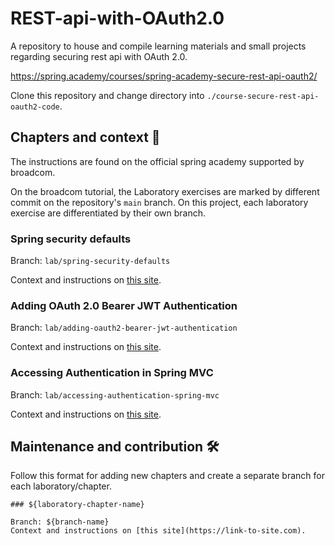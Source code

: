 # REST-api-with-OAuth2.0

A repository to house and compile learning materials and small projects regarding securing rest api with OAuth 2.0.

https://spring.academy/courses/spring-academy-secure-rest-api-oauth2/

Clone this repository and change directory into `./course-secure-rest-api-oauth2-code`.

## Chapters and context 🔖

The instructions are found on the official spring academy supported by broadcom. 

On the broadcom tutorial, the Laboratory exercises are marked by different commit on the repository's `main` branch. On this project, each laboratory exercise are differentiated by their own branch.

### Spring security defaults

Branch: `lab/spring-security-defaults`

Context and instructions on [this site](https://spring.academy/courses/spring-academy-secure-rest-api-oauth2/lessons/spring-security-defaults).

### Adding OAuth 2.0 Bearer JWT Authentication

Branch: `lab/adding-oauth2-bearer-jwt-authentication`

Context and instructions on [this site](https://spring.academy/courses/spring-academy-secure-rest-api-oauth2/lessons/adding-oauth-2-bearer-jwt-authentication).

### Accessing Authentication in Spring MVC

Branch: `lab/accessing-authentication-spring-mvc`

Context and instructions on [this site](https://spring.academy/courses/spring-academy-secure-rest-api-oauth2/lessons/accessing-authentication-in-spring-mvc-lab).

## Maintenance and contribution 🛠

Follow this format for adding new chapters and create a separate branch for each laboratory/chapter.

```text
### ${laboratory-chapter-name}

Branch: ${branch-name}
Context and instructions on [this site](https://link-to-site.com).
```